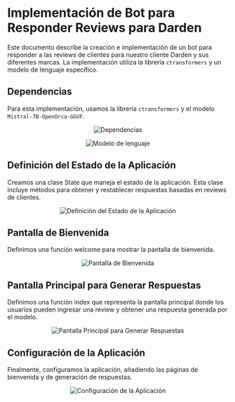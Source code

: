 
# Implementación de Bot para Responder Reviews para Darden

Este documento describe la creación e implementación de un bot para responder a las reviews de clientes para nuestro cliente Darden y sus diferentes marcas. La implementación utiliza la librería `ctransformers` y un modelo de lenguaje específico.



## Dependencias

Para esta implementación, usamos la librería `ctransformers` y el modelo `Mistral-7B-OpenOrca-GGUF`.



<p align="center">
  <img src="https://github.com/litcoininvestorbros/Henry_PF/blob/main/assets/imagenes/image.png" alt="Dependencias">
</p>

<p align="center">
  <img src="https://github.com/litcoininvestorbros/Henry_PF/blob/main/assets/imagenes/image-5.png" alt="Modelo de lenguaje">
</p>


## Definición del Estado de la Aplicación

Creamos una clase State que maneja el estado de la aplicación. Esta clase incluye métodos para obtener y restablecer respuestas basadas en reviews de clientes.

<p align="center">
  <img src= https://github.com/litcoininvestorbros/Henry_PF/blob/main/assets/imagenes/image-1.png  alt="Definición del Estado de la Aplicación">
</p>

## Pantalla de Bienvenida

Definimos una función welcome para mostrar la pantalla de bienvenida.

<p align="center">
  <img src= "https://github.com/litcoininvestorbros/Henry_PF/blob/main/assets/imagenes/image-2.png" alt="Pantalla de Bienvenida">
</p>

## Pantalla Principal para Generar Respuestas

Definimos una función index que representa la pantalla principal donde los usuarios pueden ingresar una review y obtener una respuesta generada por el modelo.

<p align="center">
  <img src= "https://github.com/litcoininvestorbros/Henry_PF/blob/main/assets/imagenes/image-3.png" alt="Pantalla Principal para Generar Respuestas">
</p>

## Configuración de la Aplicación

Finalmente, configuramos la aplicación, añadiendo las páginas de bienvenida y de generación de respuestas.

<p align="center">
  <img src="https://github.com/litcoininvestorbros/Henry_PF/blob/main/assets/imagenes/image-4.png" alt="Configuración de la Aplicación">
</p>

